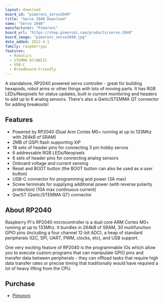 ```yaml
---
layout: download
board_id: "pimoroni_servo2040"
title: "Servo 2040 Download"
name: "Servo 2040"
manufacturer: "Pimoroni"
board_url: "https://shop.pimoroni.com/products/servo-2040"
board_image: "pimoroni_servo2040.jpg"
date_added: 2022-4-1
family: raspberrypi
features:
  - Robotics
  - STEMMA QT/QWIIC
  - USB-C
  - Breadboard-Friendly
---
```


A standalone, RP2040 powered servo controller - great for building hexapods, robot arms or other things with lots of moving parts. It has RGB LEDs/Neopixels for status updates, built in current monitoring and headers to add up to 6 analog sensors. There's also a Qwiic/STEMMA QT connector for adding breakouts!

## Features
- Powered by RP2040 (Dual Arm Cortex M0+ running at up to 133Mhz with 264kB of SRAM)
- 2MB of QSPI flash supporting XiP
- 18 sets of header pins for connecting 3 pin hobby servos
- 6 addressable RGB LEDs/Neopixels
- 6 sets of header pins for connecting analog sensors
- Onboard voltage and current sensing
- Reset and BOOT button (the BOOT button can also be used as a user button)
- USB-C connector for programming and power (3A max)
- Screw terminals for supplying additional power (with reverse polarity protection) (10A max continuous current)
- Qw/ST (Qwiic/STEMMA QT) connector

## About RP2040
Raspberry Pi's RP2040 microcontroller is a dual core ARM Cortex M0+ running at up to 133Mhz. It bundles in 264kB of SRAM, 30 multifunction GPIO pins (including a four channel 12-bit ADC), a heap of standard peripherals (I2C, SPI, UART, PWM, clocks, etc), and USB support.

One very exciting feature of RP2040 is the programmable IOs which allow you to execute custom programs that can manipulate GPIO pins and transfer data between peripherals - they can offload tasks that require high data transfer rates or precise timing that traditionally would have required a lot of heavy lifting from the CPU.

## Purchase
* [Pimoroni](https://shop.pimoroni.com/products/servo-2040)
